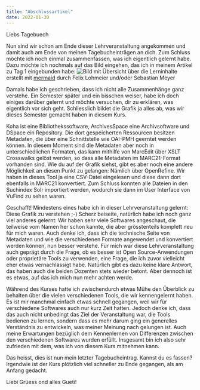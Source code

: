```yaml
---
title: "Abschlussartikel"
date: 2022-01-30
---
```


Liebs Tagebuech

Nun sind wir schon am Ende dieser Lehrveranstaltung angekommen und damit auch am Ende von meinen Tagebucheinträgen an dich. Zum Schluss möchte ich noch einmal zusammenfassen, was ich eigentlich gelernt habe.
Dazu möchte ich nochmals auf das Bild eingehen, das ich in meinem Artikel zu Tag 1 eingebunden habe:
![Bild mit Übersicht über die Lerninhalte](https://pad.gwdg.de/uploads/upload_6f65912f937ad0643db6dd982043e148.png)
erstellt mit [mermaid](https://mermaid-js.github.io/mermaid-live-editor) durch Felix Lohmeier und/oder Sebastian Meyer

Damals habe ich geschrieben, dass ich nicht alle Zusammenhänge ganz verstehe. Ein Semester später und ein bisschen weiser, habe ich doch einiges darüber gelernt und möchte versuchen, dir zu erklären, was eigentlich vor sich geht. Schliesslich bildet die Grafik ja alles ab, was wir dieses Semester gemacht haben in diesem Kurs.

Koha ist eine Bibliothekssoftware, ArchivesSpace eine Archivsoftware und DSpace ein Repository. Die dort gespeicherten Ressourcen besitzen Metadaten, die über eine Schnittstelle wie OAI-PMH geerntet werden können. In diesem Moment sind die Metadaten aber noch in unterschiedlichen Formaten, das kann mithilfe von MarcEdit über XSLT Crosswalks gelöst werden, so dass alle Metadaten im MARC21-Format vorhanden sind. Wie du auf der Grafik siehst, gibt es aber noch eine andere Möglichkeit an diesen Punkt zu gelangen: Nämlich über OpenRefine. Wir haben in dieses Tool ja eine CSV-Datei eingelesen und diese dann dort ebenfalls in MARC21 konvertiert. Zum Schluss konnten alle Dateien in den Suchindex Solr importiert werden, wodurch sie dann im User Interface von VuFind zu sehen waren.

Geschafft! Mindestens eines habe ich in dieser Lehrveranstaltung gelernt: Diese Grafik zu verstehen ;-) Scherz beiseite, natürlich habe ich noch ganz viel anderes gelernt: Wir haben sehr viele Softwares angeschaut, die teilweise vom Namen her schon kannte, die aber grösstenteils komplett neu für mich waren. Auch denke ich, dass ich die technische Seite von Metadaten und wie die verschiedenen Formate angewendet und konvertiert werden können, nun besser verstehe. Für mich war diese Lehrveranstaltung auch geprägt durch die Frage, ob es besser ist Open Source-Anwendungen oder proprietäre Tools zu verwenden, eine Frage, die ich zuvor vielleicht eher etwas vernachlässigt habe. Natürlich gibt es dazu keine klare Antwort, das haben auch die beiden Dozenten stets wieder betont. Aber dennoch ist es etwas, auf das ich mich nun mehr achten werde.

Während des Kurses hatte ich zwischendurch etwas Mühe den Überblick zu behalten über die vielen verschiedenen Tools, die wir kennengelernt haben. Es ist mir manchmal einfach etwas schnell gegangen, weil wir für verschiedene Softwares auch nur kurz Zeit hatten. Jedoch denke ich, dass das auch nicht unbedingt das Ziel der Veranstaltung war, die Tools bedienen zu lernen, sondern dass es mehr darum ging ein generelles Verständnis zu entwickeln, was meiner Meinung nach gelungen ist. Auch meine Erwartungen bezüglich dem Kennenlernen von Differenzen zwischen den verschiedenen Softwares wurden erfüllt. Insgesamt bin ich also sehr zufrieden mit dem, was ich von diesem Kurs mitnehmen kann.

Das heisst, dies ist nun mein letzter Tagebucheintrag. Kannst du es fassen? Irgendwie ist der Kurs plötzlich viel schneller zu Ende gegangen, als am Anfang gedacht.

Liebi Grüess ond alles Gueti!
